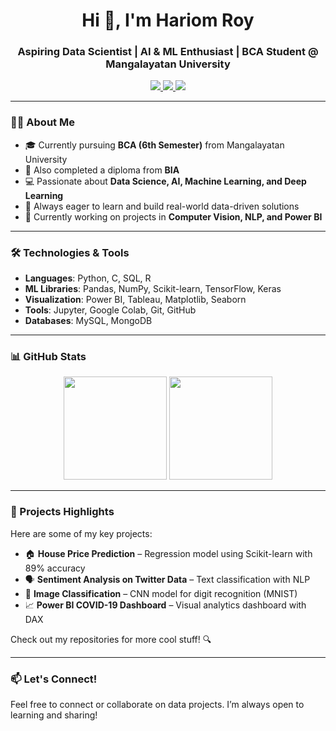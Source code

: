 <h1 align="center">Hi 👋, I'm Hariom Roy</h1>
<h3 align="center">Aspiring Data Scientist | AI & ML Enthusiast | BCA Student @ Mangalayatan University</h3>

<p align="center">
  <a href="https://www.linkedin.com/in/hariom-roy-7a23b02b5" target="_blank">
    <img src="https://img.shields.io/badge/LinkedIn-blue?style=for-the-badge&logo=linkedin" />
  </a>
  <a href="https://github.com/Hariomroyy" target="_blank">
    <img src="https://img.shields.io/badge/GitHub-black?style=for-the-badge&logo=github" />
  </a>
  <a href="mailto:hariomroy8021@gmail.com">
    <img src="https://img.shields.io/badge/Gmail-red?style=for-the-badge&logo=gmail&logoColor=white" />
  </a>
</p>

---

### 🧑‍🎓 About Me

- 🎓 Currently pursuing **BCA (6th Semester)** from Mangalayatan University  
- 📘 Also completed a diploma from **BIA**  
- 💻 Passionate about **Data Science, AI, Machine Learning, and Deep Learning**  
- 🧠 Always eager to learn and build real-world data-driven solutions  
- 🚀 Currently working on projects in **Computer Vision, NLP, and Power BI**

---

### 🛠️ Technologies & Tools

- **Languages**: Python, C, SQL, R  
- **ML Libraries**: Pandas, NumPy, Scikit-learn, TensorFlow, Keras  
- **Visualization**: Power BI, Tableau, Matplotlib, Seaborn  
- **Tools**: Jupyter, Google Colab, Git, GitHub  
- **Databases**: MySQL, MongoDB

---

### 📊 GitHub Stats

<p align="center">
  <img src="https://github-readme-stats.vercel.app/api?username=Hariomroyy&show_icons=true&theme=radical" height="165" />
  <img src="https://github-readme-stats.vercel.app/api/top-langs/?username=Hariomroyy&layout=compact&theme=radical" height="165" />
</p>

---

### 📌 Projects Highlights

Here are some of my key projects:

- 🏠 **House Price Prediction** – Regression model using Scikit-learn with 89% accuracy  
- 🗣️ **Sentiment Analysis on Twitter Data** – Text classification with NLP  
- 🔢 **Image Classification** – CNN model for digit recognition (MNIST)  
- 📈 **Power BI COVID-19 Dashboard** – Visual analytics dashboard with DAX

Check out my repositories for more cool stuff! 🔍

---

### 📫 Let's Connect!

Feel free to connect or collaborate on data projects. I’m always open to learning and sharing!

